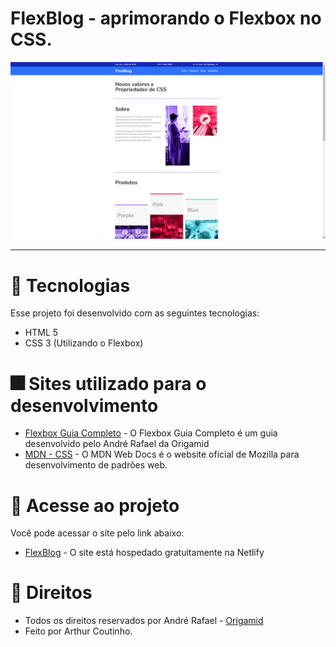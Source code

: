# FlexBlog - aprimorando o Flexbox no CSS.

<img src="img/flexblog.png" alt="FlexBlog"> <br>

<hr>

# 🎇 Tecnologias

Esse projeto foi desenvolvido com as seguintes tecnologias:

- HTML 5
- CSS 3 (Utilizando o Flexbox)

# 🎆 Sites utilizado para o desenvolvimento

- [Flexbox Guia Completo](https://origamid.com/projetos/flexbox-guia-completo/) - O Flexbox Guia Completo é um guia desenvolvido pelo André Rafael da Origamid
- [MDN - CSS](https://developer.mozilla.org/pt-BR/docs/Web/CSS) - O MDN Web Docs é o website oficial de Mozilla para desenvolvimento de padrões web.

# 🎯 Acesse ao projeto

Você pode acessar o site pelo link abaixo:

- [FlexBlog](https://flexblog-origamid-css.netlify.app/) - O site está hospedado gratuitamente na Netlify

# 💼 Direitos

- Todos os direitos reservados por André Rafael - [Origamid](https://www.origamid.com/) <br>
- Feito por Arthur Coutinho.
